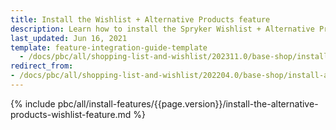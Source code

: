 ```yaml
---
title: Install the Wishlist + Alternative Products feature
description: Learn how to install the Spryker Wishlist + Alternative Product features in to your Spryker Cloud Commerce OS projects.
last_updated: Jun 16, 2021
template: feature-integration-guide-template
  - /docs/pbc/all/shopping-list-and-wishlist/202311.0/base-shop/install-and-upgrade/install-the-wishlist-alternative-products-feature.html
redirect_from:
- /docs/pbc/all/shopping-list-and-wishlist/202204.0/base-shop/install-and-upgrade/install-features/install-the-wishlist-alternative-products-feature.html
---
```


{% include pbc/all/install-features/{{page.version}}/install-the-alternative-products-wishlist-feature.md %} <!-- To edit, see /_includes/pbc/all/install-features/202311.0/install-the-alternative-products-wishlist-feature.md -->
